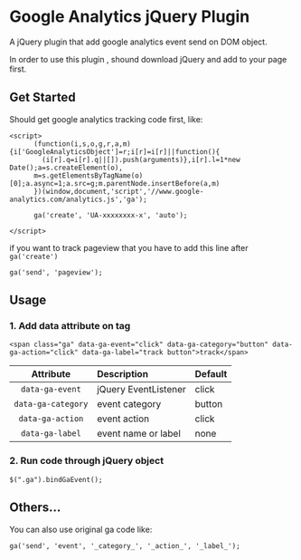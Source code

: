 # Google Analytics jQuery Plugin #



A jQuery plugin that add google analytics event send on DOM object. 

In order to use this plugin , shound download jQuery and add to your page first.


## Get Started

Should get google analytics tracking code first, like:


	<script>
		  (function(i,s,o,g,r,a,m){i['GoogleAnalyticsObject']=r;i[r]=i[r]||function(){
	  		(i[r].q=i[r].q||[]).push(arguments)},i[r].l=1*new Date();a=s.createElement(o),
		  m=s.getElementsByTagName(o)[0];a.async=1;a.src=g;m.parentNode.insertBefore(a,m)
		  })(window,document,'script','//www.google-analytics.com/analytics.js','ga');

	  	  ga('create', 'UA-xxxxxxxx-x', 'auto');
	     
	</script>
if you want to track pageview that you have to add this line after `ga('create')`

	ga('send', 'pageview');

## Usage

### 1. Add data attribute on tag

	<span class="ga" data-ga-event="click" data-ga-category="button" data-ga-action="click" data-ga-label="track button">track</span>
	
Attribute           | Description   | Default
:-------------: | :----------- | :-----------
`data-ga-event`         | jQuery EventListener         | click
`data-ga-category`         | event category        | button
`data-ga-action`         | event action        | click
`data-ga-label`         | event name or label        | none

### 2. Run code through jQuery object

	$(".ga").bindGaEvent();

## Others...

You can also use original ga code like:

	ga('send', 'event', '_category_', '_action_', '_label_');